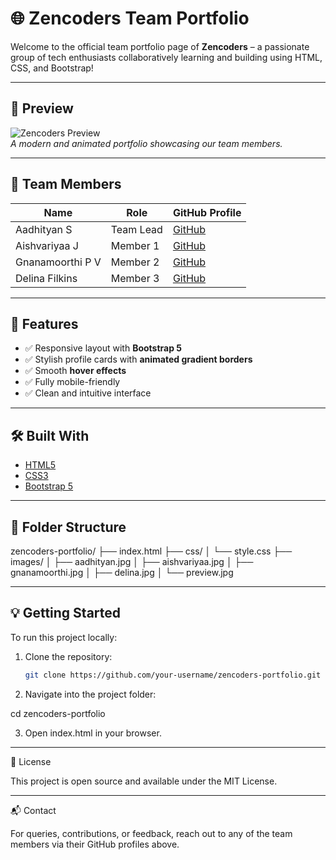 # 🌐 Zencoders Team Portfolio

Welcome to the official team portfolio page of **Zencoders** – a passionate group of tech enthusiasts collaboratively learning and building using HTML, CSS, and Bootstrap!

---

## 📸 Preview

![Zencoders Preview](./images/preview.jpg)  
*A modern and animated portfolio showcasing our team members.*

---

## 👥 Team Members

| Name              | Role         | GitHub Profile                               |
|-------------------|--------------|----------------------------------------------|
| Aadhityan S       | Team Lead    | [GitHub](https://github.com/Aadhityan-Senthil) |
| Aishvariyaa J     | Member 1     | [GitHub](https://github.com/Aishvariyaa)     |
| Gnanamoorthi P V  | Member 2     | [GitHub](https://github.com/gnanamoorthi)    |
| Delina Filkins    | Member 3     | [GitHub](https://github.com/delina)          |

---

## 🚀 Features

- ✅ Responsive layout with **Bootstrap 5**
- ✅ Stylish profile cards with **animated gradient borders**
- ✅ Smooth **hover effects**
- ✅ Fully mobile-friendly
- ✅ Clean and intuitive interface

---

## 🛠️ Built With

- [HTML5](https://developer.mozilla.org/en-US/docs/Web/HTML)
- [CSS3](https://developer.mozilla.org/en-US/docs/Web/CSS)
- [Bootstrap 5](https://getbootstrap.com/)

---

## 📂 Folder Structure

zencoders-portfolio/ ├── index.html ├── css/ │   └── style.css ├── images/ │   ├── aadhityan.jpg │   ├── aishvariyaa.jpg │   ├── gnanamoorthi.jpg │   ├── delina.jpg │   └── preview.jpg

---

## 💡 Getting Started

To run this project locally:

1. Clone the repository:
   ```bash
   git clone https://github.com/your-username/zencoders-portfolio.git

2. Navigate into the project folder:

cd zencoders-portfolio


3. Open index.html in your browser.



---

📜 License

This project is open source and available under the MIT License.


---

📬 Contact

For queries, contributions, or feedback, reach out to any of the team members via their GitHub profiles above.